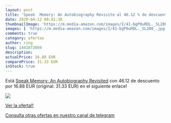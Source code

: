 ```yaml
---
layout: post
title: 'Speak  Memory: An Autobiography Revisite al 46.12 % de descuento'
date: 2020-04-12 00:41:30
thumbnailImage: 'https://m.media-amazon.com/images/I/41-bgP0uRDL._SL200_.jpg'
images: [ 'https://m.media-amazon.com/images/I/41-bgP0uRDL._SL200_.jpg' ]
comments: true
category: ofertas
author: ring
slug: 1441872604
description:
actualPrice: 16.88 EUR
comparePrice: 31.33 EUR
inStock: true
---
```


Está [Speak  Memory: An Autobiography Revisited](https://www.amazon.com/dp/1441872604/?tag=redken08-20) con 46.12 de descuento por 16.88 EUR (original: 31.33 EUR) en el siguiente enlace!

[![](https://m.media-amazon.com/images/I/41-bgP0uRDL._SL200_.jpg)](https://www.amazon.com/dp/1441872604/?tag=redken08-20)

[Ver la oferta!!](https://www.amazon.com/dp/1441872604/?tag=redken08-20)

[Consulta otras ofertas en nuestro canal de telegram](https://t.me/s/ofertas25)
